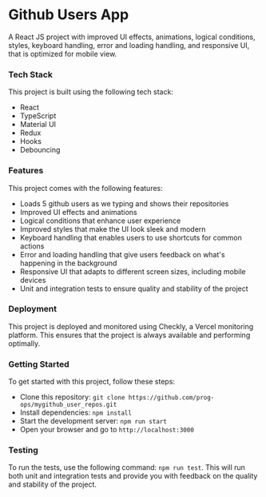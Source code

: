# Github Users App

A React JS project with improved UI effects, animations, logical conditions, styles, keyboard handling, error and loading handling, and responsive UI, that is optimized for mobile view.

### Tech Stack
This project is built using the following tech stack:
- React
- TypeScript
- Material UI
- Redux
- Hooks
- Debouncing

### Features
This project comes with the following features:
- Loads 5 github users as we typing and shows their repositories
- Improved UI effects and animations
- Logical conditions that enhance user experience
- Improved styles that make the UI look sleek and modern
- Keyboard handling that enables users to use shortcuts for common actions
- Error and loading handling that give users feedback on what's happening in the background
- Responsive UI that adapts to different screen sizes, including mobile devices
- Unit and integration tests to ensure quality and stability of the project

### Deployment
This project is deployed and monitored using Checkly, a Vercel monitoring platform. This ensures that the project is always available and performing optimally.

### Getting Started
To get started with this project, follow these steps:
- Clone this repository: `git clone https://github.com/prog-ops/mygithub_user_repos.git`
- Install dependencies: `npm install`
- Start the development server: `npm run start`
- Open your browser and go to `http://localhost:3000`

### Testing
To run the tests, use the following command: `npm run test`. This will run both unit and integration tests and provide you with feedback on the quality and stability of the project.
